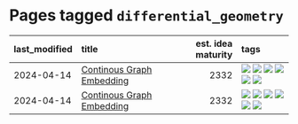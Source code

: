 # Pages tagged `differential_geometry`

|last_modified|title|est. idea maturity|tags
|:---|:---|---:|:---|
|2024-04-14|[Continous Graph Embedding](../semantic_space_geometry.md)|2332|[![](https://img.shields.io/badge/tag-differential_geometry-cc5ed7)](../tags/differential_geometry.md) [![](https://img.shields.io/badge/tag-experimental-7c795e)](../tags/experimental.md) [![](https://img.shields.io/badge/tag-gnn-dd597e)](../tags/gnn.md) [![](https://img.shields.io/badge/tag-ricci_tensor-e8ae48)](../tags/ricci_tensor.md) [![](https://img.shields.io/badge/tag-riemannian_geometry-b5ec2c)](../tags/riemannian_geometry.md) [![](https://img.shields.io/badge/tag-topology-f76896)](../tags/topology.md)|
|2024-04-14|[Continous Graph Embedding](../continuous_graph_embedding.md)|2332|[![](https://img.shields.io/badge/tag-differential_geometry-cc5ed7)](../tags/differential_geometry.md) [![](https://img.shields.io/badge/tag-experimental-7c795e)](../tags/experimental.md) [![](https://img.shields.io/badge/tag-gnn-dd597e)](../tags/gnn.md) [![](https://img.shields.io/badge/tag-ricci_tensor-e8ae48)](../tags/ricci_tensor.md) [![](https://img.shields.io/badge/tag-riemannian_geometry-b5ec2c)](../tags/riemannian_geometry.md) [![](https://img.shields.io/badge/tag-topology-f76896)](../tags/topology.md)|